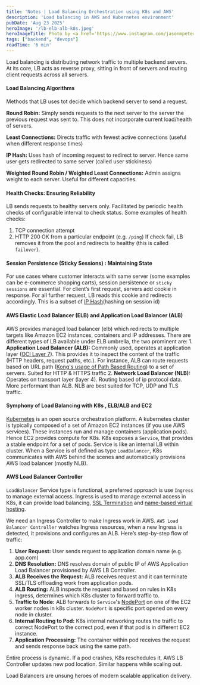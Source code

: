```yaml
---
title: 'Notes | Load Balancing Orchestration using K8s and AWS'
description: 'Load balancing in AWS and Kubernetes environment'
pubDate: 'Aug 23 2025'
heroImage: '/lb-elb-alb-k8s.jpeg'
heroImageTitle: Photo by <a href='https://www.instagram.com/jasonmpeterson?igsh=djdqaDdjNmxkZGRo'>jasonmpeterson</a>
tags: ["backend", "devops"]
readTime: '6 min'
---
```


Load balancing is distributing network traffic to multiple backend servers. At its core, LB acts as reverse proxy, sitting in front of servers and routing client requests across all servers.

#### Load Balancing Algorithms
Methods that LB uses tot decide which backend server to send a request.

**Round Robin:** Simply sends requests to the next server to the server the previous request was sent to. This does not incorporate current load/health of servers.

**Least Connections:** Directs traffic with fewest active connections (useful when different response times)

**IP Hash:** Uses hash of incoming request to redirect to server. Hence same user gets redirected to same server (called user stickiness)

**Weighted Round Robin / Weighted Least Connections:** Admin assigns weight to each server. Useful for different capacities.

#### Health Checks: Ensuring Reliability
LB sends requests to healthy servers only. Facilitated by periodic health checks of configurable interval to check status. Some examples of health checks:
1. TCP connection attempt
2. HTTP 200 OK from a particular endpoint (e.g. `/ping`)
If check fail, LB removes it from the pool and redirects to healthy (this is called `failover`). 

#### Session Persistence (Sticky Sessions) : Maintaining State
For use cases where customer interacts with same server (some examples can be e-commerce shopping carts), session persistence or `sticky sessions` are essential. For client’s first request, servers add cookie in response. For all further request, LB reads this cookie and redirects accordingly. This is a subset of <a href='#-Load-Balancing-Algorithms'>IP Hash</a>(hashing on session id)

#### AWS Elastic Load Balancer (ELB) and Application Load Balancer (ALB)
AWS provides managed load balancer (elb) which redirects to multiple targets like Amazon EC2 instances, containers and IP addresses.
There are different types of LB available under ELB umbrella, the two prominent are:
	1. **Application Load Balancer (ALB):** Commonly used, operates at application layer (<a href='https://www.techtarget.com/searchnetworking/definition/OSI#:~:text=Layer%207.%20The%20application%20layer)'>OCI Layer 7</a>). This provides it to inspect the content of the traffic (HTTP headers, request paths, etc.). For instance, ALB can route requests based on URL path (<a href='https://discuss.konghq.com/t/kong-ingress-controller-and-path-base-routing/1944'>Kong's usage of Path Based Routing</a>) to a set of servers. Suited for HTTP & HTTPS traffic
	2. **Network Load Balancer (NLB):** Operates on transport layer (layer 4). Routing based of ip protocol data. More performant than ALB. NLB are best suited for TCP, UDP and TLS traffic. 

#### Symphony of Load Balancing with K8s , ELB/ALB and EC2
<a href='https://kubernetes.io/'>Kubernetes</a> is an open source orchestration platform. A kubernetes cluster is typically composed of a set of Amazon EC2 instances (if you use AWS services). These instances run and manage containers (application pods). Hence EC2 provides compute for K8s.
K8s exposes a `Service`, that provides a stable endpoint for a set of pods. Service is like an internal LB within cluster. When a Service is of defined as type `LoadBalancer`, K8s communicates with AWS behind the scenes and automatically provisions AWS load balancer (mostly NLB).

#### AWS Load Balancer Controller
`LoadBalancer` Service type is functional, a preferred approach is use `Ingress` to manage external access. Ingress is used to manage external access in K8s, it can provide load balancing, <a href='https://www.f5.com/glossary/ssl-termination'>SSL Termination</a> and <a href='https://www.accuwebhosting.com/discussion/forum/peer-support/how-to-s/linux-vps/35767-difference-between-name-based-and-ip-based-virtual-hosting'>name-based virtual hosting</a>.

We need an Ingress Controller to make Ingress work in AWS. `AWS Load Balancer Controller` watches Ingress resources, when a new Ingress is detected, it provisions and configures an ALB.
Here’s step-by-step flow of traffic:
1. **User Request:** User sends request to application domain name (e.g. app.com)
2. **DNS Resolution:** DNS resolves domain of public IP of AWS Application Load Balancer provisioned by AWS LB Controller.
3. **ALB Receives the Request:** ALB receives request and it can terminate SSL/TLS offloading work from application pods.
4. **ALB Routing:** ALB inspects the request and based on rules in K8s ingress, determines which K8s cluster to forward traffic to.
5. **Traffic to Node:** ALB forwards to `Service`'s <a href='https://kubernetes.io/docs/concepts/services-networking/service/#type-nodeport'>NodePort</a> on one of the EC2 worker nodes in k8s cluster. `NodePort` is specific port opened on every node in cluster.
6. **Internal Routing to Pod:** K8s internal networking routes the traffic to correct NodePort to the correct pod, even if that pod is in different EC2 instance.
7. **Application Processing:** The container within pod receives the request and sends response back using the same path.

Entire process is dynamic. If a pod crashes, K8s reschedules it, AWS LB Controller updates new pod location. Similar happens while scaling out.

Load Balancers are unsung heroes of modern scalable application delivery. 
